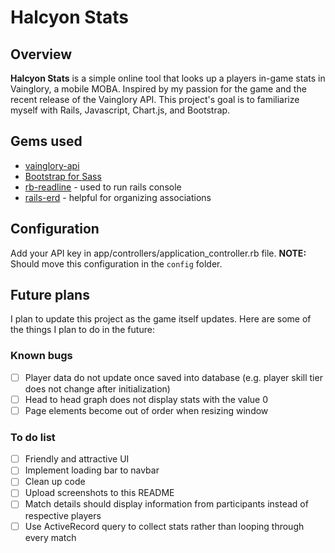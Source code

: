 # Halcyon Stats

## Overview

**Halcyon Stats** is a simple online tool that looks up a players in-game stats in Vainglory, a mobile MOBA. Inspired by my passion for the game and the recent release of the Vainglory API. This project's goal is to familiarize myself with Rails, Javascript, Chart.js, and Bootstrap.

## Gems used

* [vainglory-api](https://github.com/cbortz/vainglory-api-ruby)
* [Bootstrap for Sass](https://github.com/twbs/bootstrap-sass)
* [rb-readline](https://github.com/ConnorAtherton/rb-readline) - used to run rails console
* [rails-erd](https://github.com/voormedia/rails-erd) - helpful for organizing associations

## Configuration

Add your API key in app/controllers/application_controller.rb file.
**NOTE:** Should move this configuration in the `config` folder.

## Future plans
I plan to update this project as the game itself updates. Here are some of the things I plan to do in the future:

### Known bugs
- [ ] Player data do not update once saved into database (e.g. player skill tier does not change after initialization)
- [ ] Head to head graph does not display stats with the value 0
- [ ] Page elements become out of order when resizing window

### To do list
- [ ] Friendly and attractive UI
- [ ] Implement loading bar to navbar
- [ ] Clean up code
- [ ] Upload screenshots to this README
- [ ] Match details should display information from participants instead of respective players
- [ ] Use ActiveRecord query to collect stats rather than looping through every match
